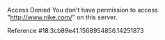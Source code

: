 Access Denied You don't have permission to access "http://www.nike.com/" on this server.

Reference #18.3cb89e41.1568954856.14251873